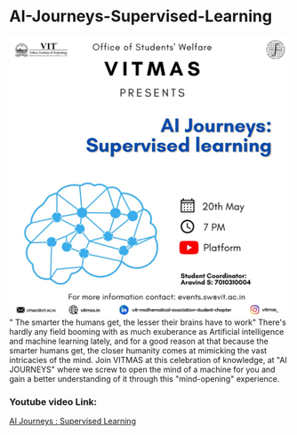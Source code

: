 # AI-Journeys-Supervised-Learning
<img src="poster.jpeg">
" The smarter the humans get, the lesser their brains have to work"  There's hardly any field booming with as much exuberance as Artificial intelligence and machine learning lately, and for a good reason at that because the smarter humans get, the closer humanity comes at mimicking the vast intricacies of the mind. Join VITMAS at this celebration of knowledge, at "AI JOURNEYS" where we screw to open the mind of a machine for you and gain a better understanding of it through this "mind-opening" experience.

<h3>Youtube video Link:</h3><a href="https://arvnd147.github.io/ACM-VIT-Recruitments-Web-Domain-Round-2-Tasks/">AI Journeys : Supervised Learning</a>
